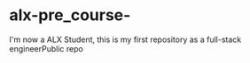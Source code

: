 # alx-pre_course-
I'm now a ALX Student, this is my first repository as a full-stack engineerPublic repo
